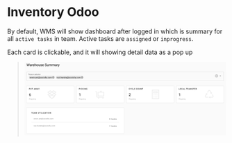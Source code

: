 # Inventory Odoo

By default, WMS will show dashboard after logged in which is summary for all `active tasks` in team. Active tasks are `assigned` or `inprogress`.

Each card is clickable, and it will showing detail data as a pop up



> ![logo](_media/cap8.png)